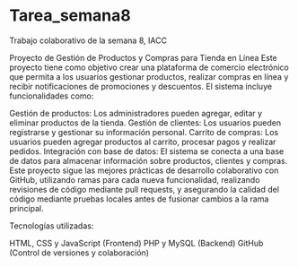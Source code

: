 # Tarea_semana8
Trabajo colaborativo de la semana 8, IACC

Proyecto de Gestión de Productos y Compras para Tienda en Línea Este proyecto tiene como objetivo crear una plataforma de comercio electrónico que permita a los usuarios gestionar productos, realizar compras en línea y recibir notificaciones de promociones y descuentos. El sistema incluye funcionalidades como:

Gestión de productos: Los administradores pueden agregar, editar y eliminar productos de la tienda. Gestión de clientes: Los usuarios pueden registrarse y gestionar su información personal. Carrito de compras: Los usuarios pueden agregar productos al carrito, procesar pagos y realizar pedidos. Integración con base de datos: El sistema se conecta a una base de datos para almacenar información sobre productos, clientes y compras. Este proyecto sigue las mejores prácticas de desarrollo colaborativo con GitHub, utilizando ramas para cada nueva funcionalidad, realizando revisiones de código mediante pull requests, y asegurando la calidad del código mediante pruebas locales antes de fusionar cambios a la rama principal.

Tecnologías utilizadas:

HTML, CSS y JavaScript (Frontend) PHP y MySQL (Backend) GitHub (Control de versiones y colaboración)

